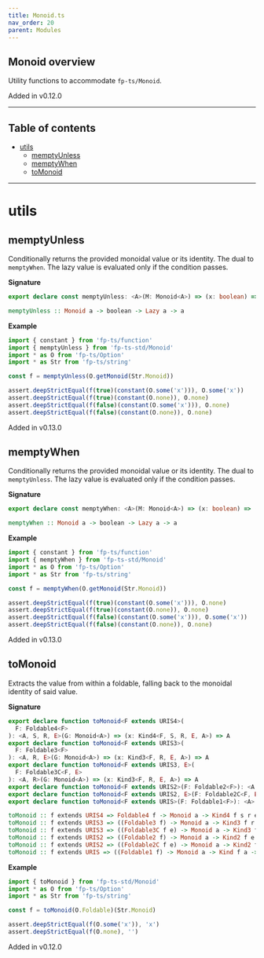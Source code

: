 ```yaml
---
title: Monoid.ts
nav_order: 20
parent: Modules
---
```


## Monoid overview

Utility functions to accommodate `fp-ts/Monoid`.

Added in v0.12.0

---

<h2 class="text-delta">Table of contents</h2>

- [utils](#utils)
  - [memptyUnless](#memptyunless)
  - [memptyWhen](#memptywhen)
  - [toMonoid](#tomonoid)

---

# utils

## memptyUnless

Conditionally returns the provided monoidal value or its identity. The dual
to `memptyWhen`. The lazy value is evaluated only if the condition passes.

**Signature**

```ts
export declare const memptyUnless: <A>(M: Monoid<A>) => (x: boolean) => (y: Lazy<A>) => A
```

```hs
memptyUnless :: Monoid a -> boolean -> Lazy a -> a
```

**Example**

```ts
import { constant } from 'fp-ts/function'
import { memptyUnless } from 'fp-ts-std/Monoid'
import * as O from 'fp-ts/Option'
import * as Str from 'fp-ts/string'

const f = memptyUnless(O.getMonoid(Str.Monoid))

assert.deepStrictEqual(f(true)(constant(O.some('x'))), O.some('x'))
assert.deepStrictEqual(f(true)(constant(O.none)), O.none)
assert.deepStrictEqual(f(false)(constant(O.some('x'))), O.none)
assert.deepStrictEqual(f(false)(constant(O.none)), O.none)
```

Added in v0.13.0

## memptyWhen

Conditionally returns the provided monoidal value or its identity. The dual
to `memptyUnless`. The lazy value is evaluated only if the condition passes.

**Signature**

```ts
export declare const memptyWhen: <A>(M: Monoid<A>) => (x: boolean) => (y: Lazy<A>) => A
```

```hs
memptyWhen :: Monoid a -> boolean -> Lazy a -> a
```

**Example**

```ts
import { constant } from 'fp-ts/function'
import { memptyWhen } from 'fp-ts-std/Monoid'
import * as O from 'fp-ts/Option'
import * as Str from 'fp-ts/string'

const f = memptyWhen(O.getMonoid(Str.Monoid))

assert.deepStrictEqual(f(true)(constant(O.some('x'))), O.none)
assert.deepStrictEqual(f(true)(constant(O.none)), O.none)
assert.deepStrictEqual(f(false)(constant(O.some('x'))), O.some('x'))
assert.deepStrictEqual(f(false)(constant(O.none)), O.none)
```

Added in v0.13.0

## toMonoid

Extracts the value from within a foldable, falling back to the monoidal
identity of said value.

**Signature**

```ts
export declare function toMonoid<F extends URIS4>(
  F: Foldable4<F>
): <A, S, R, E>(G: Monoid<A>) => (x: Kind4<F, S, R, E, A>) => A
export declare function toMonoid<F extends URIS3>(
  F: Foldable3<F>
): <A, R, E>(G: Monoid<A>) => (x: Kind3<F, R, E, A>) => A
export declare function toMonoid<F extends URIS3, E>(
  F: Foldable3C<F, E>
): <A, R>(G: Monoid<A>) => (x: Kind3<F, R, E, A>) => A
export declare function toMonoid<F extends URIS2>(F: Foldable2<F>): <A, E>(G: Monoid<A>) => (x: Kind2<F, E, A>) => A
export declare function toMonoid<F extends URIS2, E>(F: Foldable2C<F, E>): <A>(G: Monoid<A>) => (x: Kind2<F, E, A>) => A
export declare function toMonoid<F extends URIS>(F: Foldable1<F>): <A>(G: Monoid<A>) => (x: Kind<F, A>) => A
```

```hs
toMonoid :: f extends URIS4 => Foldable4 f -> Monoid a -> Kind4 f s r e a -> a
toMonoid :: f extends URIS3 => ((Foldable3 f) -> Monoid a -> Kind3 f r e a -> a)
toMonoid :: f extends URIS3 => ((Foldable3C f e) -> Monoid a -> Kind3 f r e a -> a)
toMonoid :: f extends URIS2 => ((Foldable2 f) -> Monoid a -> Kind2 f e a -> a)
toMonoid :: f extends URIS2 => ((Foldable2C f e) -> Monoid a -> Kind2 f e a -> a)
toMonoid :: f extends URIS => ((Foldable1 f) -> Monoid a -> Kind f a -> a)
```

**Example**

```ts
import { toMonoid } from 'fp-ts-std/Monoid'
import * as O from 'fp-ts/Option'
import * as Str from 'fp-ts/string'

const f = toMonoid(O.Foldable)(Str.Monoid)

assert.deepStrictEqual(f(O.some('x')), 'x')
assert.deepStrictEqual(f(O.none), '')
```

Added in v0.12.0
